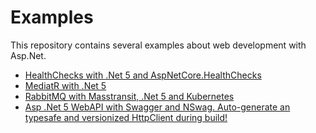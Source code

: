 # Examples

This repository contains several examples about web development with Asp.Net.

- [HealthChecks with .Net 5 and AspNetCore.HealthChecks](./HealthCheck)
- [MediatR with .Net 5](./MediatR)
- [RabbitMQ with Masstransit, .Net 5 and Kubernetes](./RabbitMQ)
- [Asp .Net 5 WebAPI with Swagger and NSwag. Auto-generate an typesafe and versionized HttpClient during build!](./NSwag)
